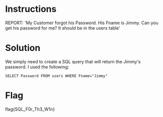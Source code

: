 # Instructions

REPORT: 'My Customer forgot his Password. His Fname is Jimmy. Can you get his password for me? It should be in the users table'

# Solution

We simply need to create a SQL query that will return the Jimmy's password.
I used the following:
```
SELECT Password FROM users WHERE Fname="Jimmy"
```

# Flag
flag{SQL_F0r_Th3_W1n}
